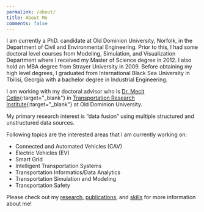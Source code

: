 ```yaml
---
permalink: /about/
title: About Me
comments: false
---
```


I am currently a PhD. candidate at Old Dominion University, Norfolk, in the Department of Civil and Environmental Engineering. Prior to this, I had some doctoral level courses from Modeling, Simulation, and Visualization Department where I received my Master of Science degree in 2012. I also hold an MBA degree from Strayer University in 2009. Before obtaining my high level degrees, I graduated from International Black Sea University in Tbilisi, Georgia with a bachelor degree in Industrial Engineering.

I am working with my doctoral advisor who is [Dr. Mecit Cetin](http://www.tri-odu.org/meet-the-director.html){:target="_blank"} in [Transportation Research Institute](http://www.tri-odu.org){:target="_blank"} at Old Dominion University.

My primary research interest is “data fusion” using multiple structured and unstructured data sources.

Following topics are the interested areas that I am currently working on:

   * Connected and Automated Vehicles (CAV)
   * Electric Vehicles (EV)
   * Smart Grid
   * Intelligent Transportation Systems
   * Transportation Informatics/Data Analytics
   * Transportation Simulation and Modeling
   * Transportation Safety

Please check out my [research](http://olcaysahin.com/research/), [publications](http://olcaysahin.com/publications/), and [skills](http://olcaysahin.com/mytoolset/) for more information about me!
